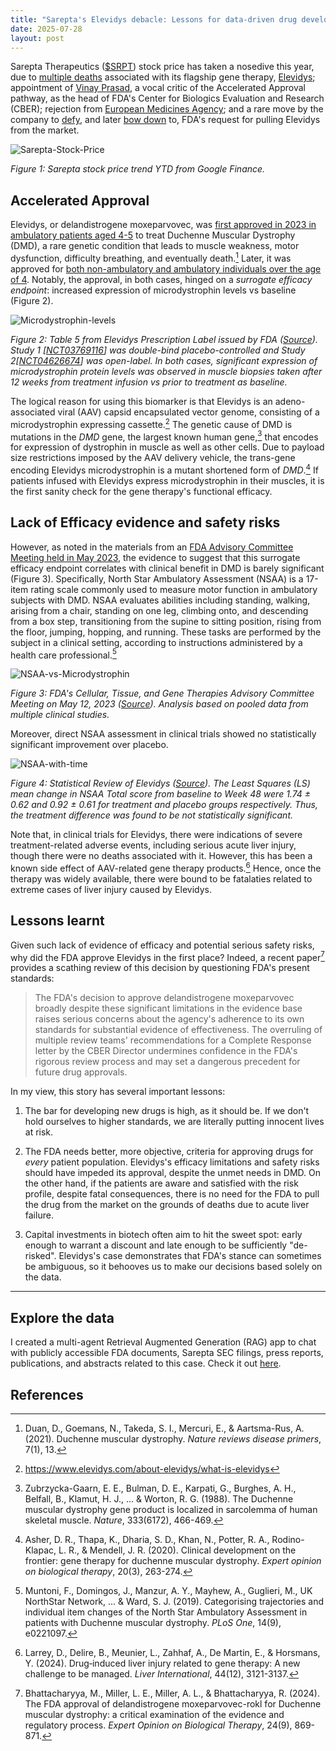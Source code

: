 ```yaml
---
title: "Sarepta's Elevidys debacle: Lessons for data-driven drug development and biotech investments"
date: 2025-07-28
layout: post
---
```


<script src="https://cdn.jsdelivr.net/npm/mathjax@3/es5/tex-chtml-full.js"
        id="MathJax-script"
        async></script>

Sarepta Therapeutics ([$SRPT](https://www.google.com/finance/quote/SRPT:NASDAQ)) stock price has taken a nosedive this year, due to [multiple deaths](https://www.barrons.com/articles/sarepta-stock-death-second-patient-gene-therapy-drug-7a950e10) associated with its flagship gene therapy, [Elevidys](https://www.elevidyshcp.com/); appointment of [Vinay Prasad](https://www.investors.com/news/technology/sarepta-stock-earnings-q1-2025/), a vocal critic of the Accelerated Approval pathway, as the head of FDA's Center for Biologics Evaluation and Research (CBER); rejection from [European Medicines Agency](https://finance.yahoo.com/news/sarepta-stock-falls-elevidys-fails-113533965.html); and a rare move by the company to [defy](https://www.nytimes.com/2025/07/18/health/fda-sarepta-elevidys-duchenne.html), and later [bow down](https://www.fiercepharma.com/pharma/sarepta-getting-back-fdas-good-side-pauses-shipments-duchenne-gene-therapy-elevidys) to, FDA's request for pulling Elevidys from the market.

![Sarepta-Stock-Price](/assets/sarepta-stock.png)

*Figure 1: Sarepta stock price trend YTD from Google Finance.*

## Accelerated Approval

Elevidys, or delandistrogene moxeparvovec, was [first approved in 2023 in ambulatory patients aged 4-5](https://www.fda.gov/news-events/press-announcements/fda-approves-first-gene-therapy-treatment-certain-patients-duchenne-muscular-dystrophy) to treat Duchenne Muscular Dystrophy (DMD), a rare genetic condition that leads to muscle weakness, motor dysfunction, difficulty breathing, and eventually death.[^1] Later, it was approved for [both non-ambulatory and ambulatory individuals over the age of 4](https://www.fda.gov/news-events/press-announcements/fda-expands-approval-gene-therapy-patients-duchenne-muscular-dystrophy). Notably, the approval, in both cases, hinged on a *surrogate efficacy endpoint*: increased expression of microdystrophin levels vs baseline (Figure 2).

![Microdystrophin-levels](/assets/Elevidys-Label-Table-5-Microdystrophin-levels.png)

*Figure 2: Table 5 from Elevidys Prescription Label issued by FDA ([Source](https://www.fda.gov/vaccines-blood-biologics/tissue-tissue-products/elevidys)). Study 1 [[NCT03769116](https://clinicaltrials.gov/study/NCT03769116)] was double-bind placebo-controlled and Study 2[[NCT04626674](https://clinicaltrials.gov/study/NCT04626674)] was open-label. In both cases, significant expression of microdystrophin protein levels was observed in muscle biopsies taken after 12 weeks from treatment infusion vs prior to treatment as baseline.*

The logical reason for using this biomarker is that Elevidys is an adeno-associated viral (AAV) capsid encapsulated vector genome, consisting of a microdystrophin expressing cassette.[^2] The genetic cause of DMD is mutations in the *DMD* gene, the largest known human gene,[^3] that encodes for expression of dystrophin in muscle as well as other cells. Due to payload size restrictions imposed by the AAV delivery vehicle, the trans-gene encoding Elevidys microdystrophin is a mutant shortened form of *DMD*.[^4] If patients infused with Elevidys express microdystrophin in their muscles, it is the first sanity check for the gene therapy's functional efficacy.

## Lack of Efficacy evidence and safety risks

However, as noted in the materials from an [FDA Advisory Committee Meeting held in May 2023](https://www.fda.gov/advisory-committees/advisory-committee-calendar/cellular-tissue-and-gene-therapies-advisory-committee-may-12-2023-meeting-announcement-05122023), the evidence to suggest that this surrogate efficacy endpoint correlates with clinical benefit in DMD is barely significant (Figure 3). Specifically, North Star Ambulatory Assessment (NSAA) is a 17-item rating scale commonly used to measure motor function in ambulatory subjects with DMD. NSAA evaluates abilities including standing, walking, arising from a chair, standing on one leg, climbing onto, and descending from a box step, transitioning from the supine to sitting position, rising from the floor, jumping, hopping, and running. These tasks are performed by the subject in a clinical setting, according to instructions administered by a health care professional.[^5]

![NSAA-vs-Microdystrophin](/assets/NSAA-vs-Microdystrophin-levels.png)

*Figure 3: FDA's Cellular, Tissue, and Gene Therapies Advisory Committee Meeting on May 12, 2023 ([Source](https://www.fda.gov/media/168021/download)). Analysis based on pooled data from multiple clinical studies.*

Moreover, direct NSAA assessment in clinical trials showed no statistically significant improvement over placebo.

![NSAA-with-time](/assets/NSAA-with-time.png)

*Figure 4: Statistical Review of Elevidys ([Source](https://www.fda.gov/media/179489/download)). The Least Squares (LS) mean change in NSAA Total score from baseline to Week 48 were 1.74 ± 0.62 and 0.92 ± 0.61 for treatment and placebo groups respectively. Thus, the treatment difference was found to be not statistically significant.*

Note that, in clinical trials for Elevidys, there were indications of severe treatment-related adverse events, including serious acute liver injury, though there were no deaths associated with it. However, this has been a known side effect of AAV-related gene therapy products.[^6] Hence, once the therapy was widely available, there were bound to be fatalaties related to extreme cases of liver injury caused by Elevidys.

## Lessons learnt

Given such lack of evidence of efficacy and potential serious safety risks, why did the FDA approve Elevidys in the first place? Indeed, a recent paper[^7] provides a scathing review of this decision by questioning FDA's present standards:

> The FDA's decision to approve delandistrogene moxeparvovec broadly despite these significant limitations in the evidence base raises serious concerns about the agency's adherence to its own standards for substantial evidence of effectiveness. The overruling of multiple review teams' recommendations for a Complete Response letter by the CBER Director undermines confidence in the FDA's rigorous review process and may set a dangerous precedent for future drug approvals.

In my view, this story has several important lessons:

1. The bar for developing new drugs is high, as it should be. If we don't hold ourselves to higher standards, we are literally putting innocent lives at risk.

2. The FDA needs better, more objective, criteria for approving drugs for *every* patient population. Elevidys's efficacy limitations and safety risks should have impeded its approval, despite the unmet needs in DMD. On the other hand, if the patients are aware and satisfied with the risk profile, despite fatal consequences, there is no need for the FDA to pull the drug from the market on the grounds of deaths due to acute liver failure.

3. Capital investments in biotech often aim to hit the sweet spot: early enough to warrant a discount and late enough to be sufficiently "de-risked". Elevidys's case demonstrates that FDA's stance can sometimes be ambiguous, so it behooves us to make our decisions based solely on the data.

_____________________________________________________________________________________________________________________________________________________

## Explore the data

I created a multi-agent Retrieval Augmented Generation (RAG) app to chat with publicly accessible FDA documents, Sarepta SEC filings, press reports, publications, and abstracts related to this case. Check it out [here](https://rohitium.github.io/sarepta-fda-2025/).

## References

[^1]: Duan, D., Goemans, N., Takeda, S. I., Mercuri, E., & Aartsma-Rus, A. (2021). Duchenne muscular dystrophy. *Nature reviews disease primers*, 7(1), 13.
[^2]: https://www.elevidys.com/about-elevidys/what-is-elevidys
[^3]: Zubrzycka-Gaarn, E. E., Bulman, D. E., Karpati, G., Burghes, A. H., Belfall, B., Klamut, H. J., ... & Worton, R. G. (1988). The Duchenne muscular dystrophy gene product is localized in sarcolemma of human skeletal muscle. *Nature*, 333(6172), 466-469.
[^4]: Asher, D. R., Thapa, K., Dharia, S. D., Khan, N., Potter, R. A., Rodino-Klapac, L. R., & Mendell, J. R. (2020). Clinical development on the frontier: gene therapy for duchenne muscular dystrophy. *Expert opinion on biological therapy*, 20(3), 263-274.
[^5]: Muntoni, F., Domingos, J., Manzur, A. Y., Mayhew, A., Guglieri, M., UK NorthStar Network, ... & Ward, S. J. (2019). Categorising trajectories and individual item changes of the North Star Ambulatory Assessment in patients with Duchenne muscular dystrophy. *PLoS One*, 14(9), e0221097.
[^6]: Larrey, D., Delire, B., Meunier, L., Zahhaf, A., De Martin, E., & Horsmans, Y. (2024). Drug‐induced liver injury related to gene therapy: A new challenge to be managed. *Liver International*, 44(12), 3121-3137.
[^7]: Bhattacharyya, M., Miller, L. E., Miller, A. L., & Bhattacharyya, R. (2024). The FDA approval of delandistrogene moxeparvovec-rokl for Duchenne muscular dystrophy: a critical examination of the evidence and regulatory process. *Expert Opinion on Biological Therapy*, 24(9), 869-871.
